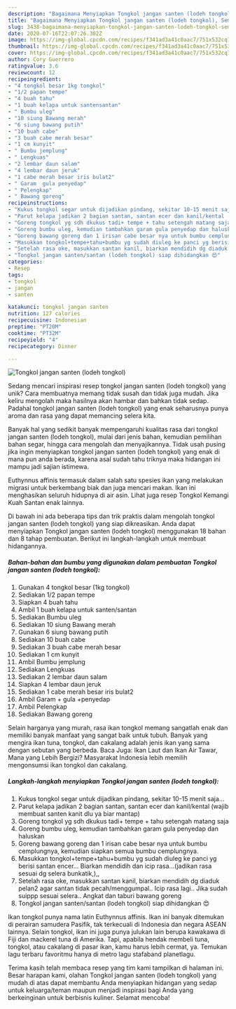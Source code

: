 ```yaml
---
description: "Bagaimana Menyiapkan Tongkol jangan santen (lodeh tongkol), Sempurna"
title: "Bagaimana Menyiapkan Tongkol jangan santen (lodeh tongkol), Sempurna"
slug: 3438-bagaimana-menyiapkan-tongkol-jangan-santen-lodeh-tongkol-sempurna
date: 2020-07-16T22:07:26.302Z
image: https://img-global.cpcdn.com/recipes/f341ad3a41c0aac7/751x532cq70/tongkol-jangan-santen-lodeh-tongkol-foto-resep-utama.jpg
thumbnail: https://img-global.cpcdn.com/recipes/f341ad3a41c0aac7/751x532cq70/tongkol-jangan-santen-lodeh-tongkol-foto-resep-utama.jpg
cover: https://img-global.cpcdn.com/recipes/f341ad3a41c0aac7/751x532cq70/tongkol-jangan-santen-lodeh-tongkol-foto-resep-utama.jpg
author: Cory Guerrero
ratingvalue: 3.6
reviewcount: 12
recipeingredient:
- "4 tongkol besar 1kg tongkol"
- "1/2 papan tempe"
- "4 buah tahu"
- "1 buah kelapa untuk santensantan"
- " Bumbu uleg"
- "10 siung Bawang merah"
- "6 siung bawang putih"
- "10 buah cabe"
- "3 buah cabe merah besar"
- "1 cm kunyit"
- " Bumbu jemplung"
- " Lengkuas"
- "2 lembar daun salam"
- "4 lembar daun jeruk"
- "1 cabe merah besar iris bulat2"
- " Garam  gula penyedap"
- " Pelengkap"
- " Bawang goreng"
recipeinstructions:
- "Kukus tongkol segar untuk dijadikan pindang, sekitar 10-15 menit saja..."
- "Parut kelapa jadikan 2 bagian santan, santan ecer dan kanil/kental (wajib membuat santen kanit dlu ya biar mantap)"
- "Goreng tongkol yg sdh dkukus tadi+ tempe + tahu setengah matang saja"
- "Goreng bumbu uleg, kemudian tambahkan garam gula penyedap dan haluskan"
- "Goreng bawang goreng dan 1 irisan cabe besar nya untuk bumbu cemplungnya, kemudian siapkan semua bumbu cemplungnya."
- "Masukkan tongkol+tempe+tahu+bumbu yg sudah diuleg ke panci yg berisi santan encer... Biarkan mendidih dan icip rasa...(jadikan rasa sesuai dg selera bunkatik,),,"
- "Setelah rasa oke, masukkan santan kanil, biarkan mendidih dg diaduk pelan2 agar santan tidak pecah/menggumpal.. Icip rasa lagi.. Jika sudah suippp sesuai selera.. Angkat dan taburi bawang goreng"
- "Tongkol jangan santen/santan (lodeh tongkol) siap dihidangkan 😍"
categories:
- Resep
tags:
- tongkol
- jangan
- santen

katakunci: tongkol jangan santen 
nutrition: 127 calories
recipecuisine: Indonesian
preptime: "PT20M"
cooktime: "PT32M"
recipeyield: "4"
recipecategory: Dinner

---
```



![Tongkol jangan santen (lodeh tongkol)](https://img-global.cpcdn.com/recipes/f341ad3a41c0aac7/751x532cq70/tongkol-jangan-santen-lodeh-tongkol-foto-resep-utama.jpg)

Sedang mencari inspirasi resep tongkol jangan santen (lodeh tongkol) yang unik? Cara membuatnya memang tidak susah dan tidak juga mudah. Jika keliru mengolah maka hasilnya akan hambar dan bahkan tidak sedap. Padahal tongkol jangan santen (lodeh tongkol) yang enak seharusnya punya aroma dan rasa yang dapat memancing selera kita.

Banyak hal yang sedikit banyak mempengaruhi kualitas rasa dari tongkol jangan santen (lodeh tongkol), mulai dari jenis bahan, kemudian pemilihan bahan segar, hingga cara mengolah dan menyajikannya. Tidak usah pusing jika ingin menyiapkan tongkol jangan santen (lodeh tongkol) yang enak di mana pun anda berada, karena asal sudah tahu triknya maka hidangan ini mampu jadi sajian istimewa.

Euthynnus affinis termasuk dalam salah satu spesies ikan yang melakukan migrasi untuk berkembang biak dan juga mencari makan. Ikan ini menghasikan seluruh hidupnya di air asin. Lihat juga resep Tongkol Kemangi Kuah Santan enak lainnya.


Di bawah ini ada beberapa tips dan trik praktis dalam mengolah tongkol jangan santen (lodeh tongkol) yang siap dikreasikan. Anda dapat menyiapkan Tongkol jangan santen (lodeh tongkol) menggunakan 18 bahan dan 8 tahap pembuatan. Berikut ini langkah-langkah untuk membuat hidangannya.

<!--inarticleads1-->

##### Bahan-bahan dan bumbu yang digunakan dalam pembuatan Tongkol jangan santen (lodeh tongkol):

1. Gunakan 4 tongkol besar (1kg tongkol)
1. Sediakan 1/2 papan tempe
1. Siapkan 4 buah tahu
1. Ambil 1 buah kelapa untuk santen/santan
1. Sediakan  Bumbu uleg
1. Sediakan 10 siung Bawang merah
1. Gunakan 6 siung bawang putih
1. Sediakan 10 buah cabe
1. Sediakan 3 buah cabe merah besar
1. Sediakan 1 cm kunyit
1. Ambil  Bumbu jemplung
1. Sediakan  Lengkuas
1. Sediakan 2 lembar daun salam
1. Siapkan 4 lembar daun jeruk
1. Sediakan 1 cabe merah besar iris bulat2
1. Ambil  Garam + gula +penyedap
1. Ambil  Pelengkap
1. Sediakan  Bawang goreng


Selain harganya yang murah, rasa ikan tongkol memang sangatlah enak dan memiliki banyak manfaat yang sangat baik untuk tubuh. Banyak yang mengira ikan tuna, tongkol, dan cakalang adalah jenis ikan yang sama dengan sebutan yang berbeda. Baca Juga: Ikan Laut dan Ikan Air Tawar, Mana yang Lebih Bergizi? Masyarakat Indonesia lebih memilih mengonsumsi ikan tongkol dan cakalang. 

<!--inarticleads2-->

##### Langkah-langkah menyiapkan Tongkol jangan santen (lodeh tongkol):

1. Kukus tongkol segar untuk dijadikan pindang, sekitar 10-15 menit saja...
1. Parut kelapa jadikan 2 bagian santan, santan ecer dan kanil/kental (wajib membuat santen kanit dlu ya biar mantap)
1. Goreng tongkol yg sdh dkukus tadi+ tempe + tahu setengah matang saja
1. Goreng bumbu uleg, kemudian tambahkan garam gula penyedap dan haluskan
1. Goreng bawang goreng dan 1 irisan cabe besar nya untuk bumbu cemplungnya, kemudian siapkan semua bumbu cemplungnya.
1. Masukkan tongkol+tempe+tahu+bumbu yg sudah diuleg ke panci yg berisi santan encer... Biarkan mendidih dan icip rasa...(jadikan rasa sesuai dg selera bunkatik,),,
1. Setelah rasa oke, masukkan santan kanil, biarkan mendidih dg diaduk pelan2 agar santan tidak pecah/menggumpal.. Icip rasa lagi.. Jika sudah suippp sesuai selera.. Angkat dan taburi bawang goreng
1. Tongkol jangan santen/santan (lodeh tongkol) siap dihidangkan 😍


Ikan tongkol punya nama latin Euthynnus affinis. Ikan ini banyak ditemukan di perairan samudera Pasifik, tak terkecuali di Indonesia dan negara ASEAN lainnya. Selain tongkol, ikan ini juga punya julukan lain berupa kawakawa di Fiji dan mackerel tuna di Amerika. Tapi, apabila hendak membeli tuna, tongkol, atau cakalang di pasar ikan, kamu harus lebih cermat, ya. Temukan lagu terbaru favoritmu hanya di metro lagu stafaband planetlagu. 

Terima kasih telah membaca resep yang tim kami tampilkan di halaman ini. Besar harapan kami, olahan Tongkol jangan santen (lodeh tongkol) yang mudah di atas dapat membantu Anda menyiapkan hidangan yang sedap untuk keluarga/teman maupun menjadi inspirasi bagi Anda yang berkeinginan untuk berbisnis kuliner. Selamat mencoba!
